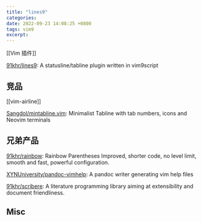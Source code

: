 ```yaml
---
title: "lines9"
categories: 
date: 2022-09-23 14:08:25 +0800
tags: vim9
excerpt: 
---
```






[[Vim 插件]]

[91khr/lines9](https://github.com/91khr/lines9): A statusline/tabline plugin written in vim9script




## 竞品

[[vim-airline]]

[Sangdol/mintabline.vim](https://github.com/Sangdol/mintabline.vim): Minimalist Tabline with tab numbers, icons and Neovim terminals

## 兄弟产品

[91khr/rainbow](https://github.com/91khr/rainbow): Rainbow Parentheses Improved, shorter code, no level limit, smooth and fast, powerful configuration.

[XYNUniversity/pandoc-vimhelp](https://github.com/XYNUniversity/pandoc-vimhelp): A pandoc writer generating vim help files

[91khr/scribere](https://github.com/91khr/scribere): A literature programming library aiming at extensibility and document friendliness.





## Misc




